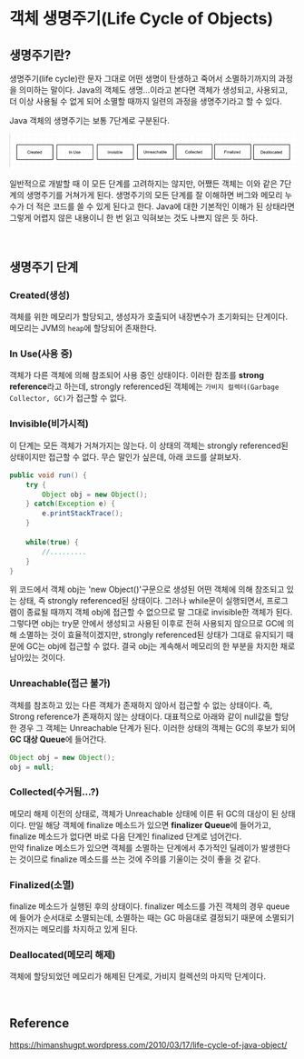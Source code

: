 # 객체 생명주기(Life Cycle of Objects)

## 생명주기란?
생명주기(life cycle)란 문자 그대로 어떤 생명이 탄생하고 죽어서 소멸하기까지의 과정을 의미하는 말이다. Java의 객체도 생명...이라고 본다면 객체가 생성되고, 사용되고, 더 이상 사용될 수 없게 되어 소멸할 때까지 일련의 과정을 생명주기라고 할 수 있다.  

Java 객체의 생명주기는 보통 7단계로 구분된다.

![cycle](/img/life_cycle_of_objects.JPG)  

일반적으로 개발할 때 이 모든 단계를 고려하지는 않지만, 어쨌든 객체는 이와 같은 7단계의 생명주기를 거쳐가게 된다. 생명주기의 모든 단계를 잘 이해하면 버그와 메모리 누수가 더 적은 코드를 쓸 수 있게 된다고 한다. Java에 대한 기본적인 이해가 된 상태라면 그렇게 어렵지 않은 내용이니 한 번 읽고 익혀보는 것도 나쁘지 않은 듯 하다.

<br>

## 생명주기 단계
### Created(생성)
객체를 위한 메모리가 할당되고, 생성자가 호출되어 내장변수가 초기화되는 단계이다. 메모리는 JVM의 `heap`에 할당되어 존재한다.
### In Use(사용 중)
객체가 다른 객체에 의해 참조되어 사용 중인 상태이다. 이러한 참조를 **strong reference**라고 하는데, strongly referenced된 객체에는 `가비지 컬렉터(Garbage Collector, GC)`가 접근할 수 없다.
### Invisible(비가시적)
이 단계는 모든 객체가 거쳐가지는 않는다. 이 상태의 객체는 strongly referenced된 상태이지만 접근할 수 없다. 무슨 말인가 싶은데, 아래 코드를 살펴보자.
```java
public void run() {
    try {
        Object obj = new Object();
    } catch(Exception e) {
        e.printStackTrace();
    }

    while(true) {
        //.........
    }
}
```
위 코드에서 객체 obj는 'new Object()'구문으로 생성된 어떤 객체에 의해 참조되고 있는 상태, 즉 strongly referenced된 상태이다. 그러나 while문이 실행되면서, 프로그램이 종료될 때까지 객체 obj에 접근할 수 없으므로 말 그대로 invisible한 객체가 된다. 그렇다면 obj는 try문 안에서 생성되고 사용된 이후로 전혀 사용되지 않으므로 GC에 의해 소멸하는 것이 효율적이겠지만, strongly referenced된 상태가 그대로 유지되기 때문에 GC는 obj에 접근할 수 없다. 결국 obj는 계속해서 메모리의 한 부분을 차지한 채로 남아있는 것이다.
### Unreachable(접근 불가)
객체를 참조하고 있는 다른 객체가 존재하지 않아서 접근할 수 없는 상태이다. 즉, Strong reference가 존재하지 않는 상태이다. 대표적으로 아래와 같이 null값을 할당한 경우 그 객체는 Unreachable 단계가 된다. 이러한 상태의 객체는 GC의 후보가 되어 **GC 대상 Queue**에 들어간다.
```java
Object obj = new Object();
obj = null;
```
### Collected(수거됨...?)
메모리 해제 이전의 상태로, 객체가 Unreachable 상태에 이른 뒤 GC의 대상이 된 상태이다. 만일 해당 객체에 finalize 메소드가 있으면 **finalizer Queue**에 들어가고, finalize 메소드가 없다면 바로 다음 단계인 finalized 단계로 넘어간다.  
만약 finalize 메소드가 있으면 객체를 소멸하는 단계에서 추가적인 딜레이가 발생한다는 것이므로 finalize 메소드를 쓰는 것에 주의를 기울이는 것이 좋을 것 같다.
### Finalized(소멸)
finalize 메소드가 실행된 후의 상태이다. finalizer 메소드를 가진 객체의 경우 queue에 들어가 순서대로 소멸되는데, 소멸하는 때는 GC 마음대로 결정되기 때문에 소멸되기 전까지는 메모리를 차지하고 있게 된다.
### Deallocated(메모리 해제)
객체에 할당되었던 메모리가 해제된 단계로, 가비지 컬렉션의 마지막 단계이다.

<br>

## Reference
<https://himanshugpt.wordpress.com/2010/03/17/life-cycle-of-java-object/>
